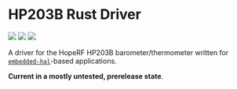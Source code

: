 # HP203B Rust Driver

<a href="https://crates.io/crates/hp203b"><img src="https://img.shields.io/crates/d/hp203b?style=flat-square"/></a>
<a href="https://docs.rs/hp203b/latest/hp203b"><img src="https://img.shields.io/docsrs/hp203b/latest?style=flat-square"/></a>
<img src="https://img.shields.io/github/license/laura7089/hp203b-rs?style=flat-square"/>

A driver for the HopeRF HP203B barometer/thermometer written for [`embedded-hal`](https://github.com/rust-embedded/embedded-hal)-based applications.

**Current in a mostly untested, prerelease state**.
